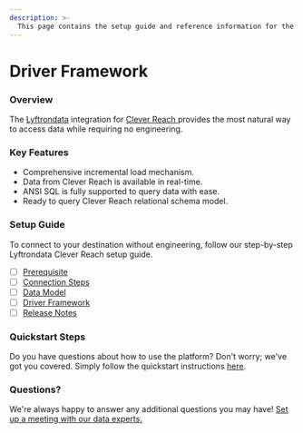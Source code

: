 ```yaml
---
description: >-
  This page contains the setup guide and reference information for the Clever Reach source connector.
---
```


# Driver Framework

### Overview

The [Lyftrondata](https://www.lyftrondata.com/) integration for [Clever Reach](https://www.lyftrondata.com/integration/clever-reach/)[ ](https://www.lyftrondata.com/integration/clever-reach/)provides the most natural way to access data while requiring no engineering.

### Key Features

* Comprehensive incremental load mechanism.
* Data from Clever Reach is available in real-time.&#x20;
* ANSI SQL is fully supported to query data with ease.
* Ready to query Clever Reach relational schema model.

### Setup Guide

To connect to your destination without engineering, follow our step-by-step Lyftrondata Clever Reach setup guide.

* [ ] [Prerequisite](../../marketing-analytics/clever-reach/prerequisite.md)
* [ ] [Connection Steps](../../marketing-analytics/clever-reach/connection-steps.md)
* [ ] [Data Model](../../marketing-analytics/clever-reach/data-model/)
* [ ] [Driver Framework](../../marketing-analytics/clever-reach/driver-framework/)
* [ ] [Release Notes](../../marketing-analytics/clever-reach/release-notes.md)

### Quickstart Steps

Do you have questions about how to use the platform? Don't worry; we've got you covered. Simply follow the quickstart instructions [here](../../../quickstart-steps.md).

### Questions? <a href="#questions" id="questions"></a>

We're always happy to answer any additional questions you may have! [Set up a meeting with our data experts.](https://www.lyftrondata.com/book-a-meeting/)


